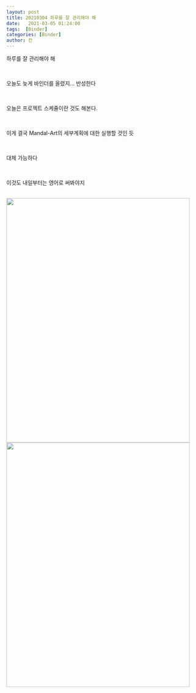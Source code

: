 ```yaml
---
layout: post
title: 20210304 하루를 잘 관리해야 해
date:   2021-03-05 01:24:00
tags:  [Binder]
categories: [Binder]
author: 칸
---
```




<p>하루를 잘 관리해야 해</p>
<br>
<p>오늘도 늦게 바인더를 올렸지... 반성한다</p>
<br>
<p>오늘은 프로젝트 스케쥴이란 것도 해본다.</p>
<br>
<p>이게 결국 Mandal-Art의 세부계획에 대한 실행할 것인 듯</p>
<br>
<p>대체 가능하다</p>
<br>
<p>이것도 내일부터는 영어로 써봐야지</p>
<br>
<img border="0" data-original-height="2048" data-original-width="1536" height="640" src="https://1.bp.blogspot.com/-x8DHh1WhRHs/YEEKHYv2HJI/AAAAAAAADNM/mtm1H_WiVL0U4zRtGmvjfy3hWmpnD7jzgCLcBGAsYHQ/w480-h640/KakaoTalk_20210305_011748332_01.jpg" width="480" />
<br>
<img border="0" data-original-height="2048" data-original-width="1536" height="640" src="https://1.bp.blogspot.com/-tG6BKyVKvb0/YEEKHYo82MI/AAAAAAAADNI/zzuW17cbqhYtCaS_xeg4VuyxsqP7CJuIwCLcBGAsYHQ/w480-h640/KakaoTalk_20210305_011748332.jpg" width="480" />
